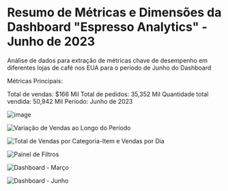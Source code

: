 # Resumo de Métricas e Dimensões da Dashboard "Espresso Analytics" - Junho de 2023
Análise de dados para extração de métricas chave de desempenho em diferentes lojas de café nos EUA para o período de Junho do Dashboard 

Métricas Principais:

Total de vendas: $166 Mil
Total de pedidos: 35,352 Mil
Quantidade total vendida: 50,942 Mil
Período: Junho de 2023 

![image](https://github.com/user-attachments/assets/a9538287-d26e-4506-b816-4ae8fbe88d7b)

![Variação de Vendas ao Longo do Período](https://github.com/user-attachments/assets/9992d321-04ee-49fd-a12c-3b24fe13da01)

![Total de Vendas por Categoria-Item e Vendas por Dia](https://github.com/user-attachments/assets/6c9482e6-1fa5-4638-8130-3b86d5b384f9)

![Paínel de Filtros ](https://github.com/user-attachments/assets/12822be6-329e-4a24-8015-69368ba48d76)

![Dashboard - Março ](https://github.com/user-attachments/assets/36134643-770c-46d3-8a1b-7efd63eb9d67)

![Dashboard - Junho ](https://github.com/user-attachments/assets/f9e3ac6f-1b30-47c8-98c4-6f8fb5f859ac)

